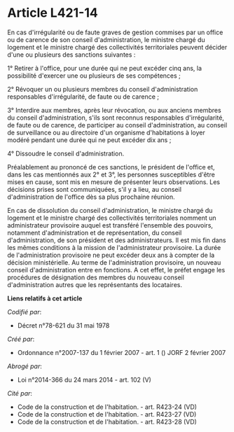 # Article L421-14

En cas d'irrégularité ou de faute graves de gestion commises par un office ou de carence de son conseil d'administration, le
ministre chargé du logement et le ministre chargé des collectivités territoriales peuvent décider d'une ou plusieurs des
sanctions suivantes :

1° Retirer à l'office, pour une durée qui ne peut excéder cinq ans, la possibilité d'exercer une ou plusieurs de ses
compétences ;

2° Révoquer un ou plusieurs membres du conseil d'administration responsables d'irrégularité, de faute ou de carence ;

3° Interdire aux membres, après leur révocation, ou aux anciens membres du conseil d'administration, s'ils sont reconnus
responsables d'irrégularité, de faute ou de carence, de participer au conseil d'administration, au conseil de surveillance ou
au directoire d'un organisme d'habitations à loyer modéré pendant une durée qui ne peut excéder dix ans ;

4° Dissoudre le conseil d'administration.

Préalablement au prononcé de ces sanctions, le président de l'office et, dans les cas mentionnés aux 2° et 3°, les personnes
susceptibles d'être mises en cause, sont mis en mesure de présenter leurs observations. Les décisions prises sont
communiquées, s'il y a lieu, au conseil d'administration de l'office dès sa plus prochaine réunion.

En cas de dissolution du conseil d'administration, le ministre chargé du logement et le ministre chargé des collectivités
territoriales nomment un administrateur provisoire auquel est transféré l'ensemble des pouvoirs, notamment d'administration
et de représentation, du conseil d'administration, de son président et des administrateurs. Il est mis fin dans les mêmes
conditions à la mission de l'administrateur provisoire. La durée de l'administration provisoire ne peut excéder deux ans à
compter de la décision ministérielle. Au terme de l'administration provisoire, un nouveau conseil d'administration entre en
fonctions. A cet effet, le préfet engage les procédures de désignation des membres du nouveau conseil d'administration autres
que les représentants des locataires.

**Liens relatifs à cet article**

_Codifié par_:

  - Décret n°78-621 du 31 mai 1978

_Créé par_:

  - Ordonnance n°2007-137 du 1 février 2007 - art. 1 () JORF 2 février 2007

_Abrogé par_:

  - Loi n°2014-366 du 24 mars 2014 - art. 102 (V)

_Cité par_:

  - Code de la construction et de l'habitation. - art. R423-24 (VD)
  - Code de la construction et de l'habitation. - art. R423-27 (VD)
  - Code de la construction et de l'habitation. - art. R423-28 (VD)
